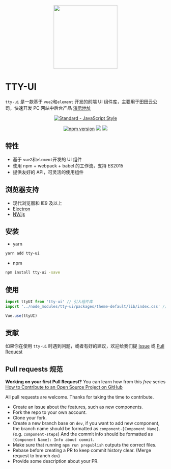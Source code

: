 <p align="center">
  <a href="https://at.aotu.io/">
    <img width="200" src="http://www.ttyun.com/images/index_logo.png">
  </a>
</p>

# TTY-UI

`tty-ui` 是一款基于 `vue2`和`element` 开发的前端 UI 组件库，主要用于田田云公司，快速开发 PC 网站中后台产品
[演示地址](https://ttyundevgroup.github.io/tty-ui/dist/#/)

<p align="center">
  <a href="https://github.com/feross/standard">
    <img src="https://cdn.rawgit.com/feross/standard/master/badge.svg" alt="Standard - JavaScript Style">
  </a>
</p>
<p align="center">
<a href="https://www.npmjs.com/package/tty-ui"><img src="https://img.shields.io/badge/npm-1.0.1-brightgreen.svg" alt="npm version"></a> 
  <img src="https://img.shields.io/badge/build-passing-brightgreen.svg">
  <a href="https://www.npmjs.com/package/tty-ui"><img src="https://img.shields.io/badge/licence-MIT-blue.svg"></a> 
</p>

## 特性

- 基于 `vue2`和`element`开发的 UI 组件
- 使用 npm + webpack + babel 的工作流，支持 ES2015
- 提供友好的 API，可灵活的使用组件

## 浏览器支持

- 现代浏览器和 IE9 及以上
- [Electron](http://electron.atom.io/)
- [NW.js](http://nwjs.io)

## 安装

- yarn

```bash
yarn add tty-ui
```

- npm 

```bash
npm install tty-ui -save
```

## 使用

```js
import ttyUI from 'tty-ui' // 引入组件库
import '../node_modules/tty-ui/packages/theme-default/lib/index.css' // 引入样式库

Vue.use(ttyUI)
```

## 贡献

如果你在使用 `tty-ui` 时遇到问题，或者有好的建议，欢迎给我们提 [Issue](https://github.com/ttyunDevGroup/tty-ui/issues) 或 [Pull Request](https://github.com/ttyunDevGroup/tty-ui/pulls)


## Pull requests 规范

**Working on your first Pull Request?** You can learn how from this *free* series
[How to Contribute to an Open Source Project on GitHub](https://egghead.io/series/how-to-contribute-to-an-open-source-project-on-github)

All pull requests are welcome. Thanks for taking the time to contribute.

- Create an issue about the features, such as new components.
- Fork the repo to your own account.
- Clone your fork.
- Create a new branch base on `dev`, if you want to add new component, the branch name should be formatted as `component-[Component Name]`. (e.g. `component-steps`) And the commit info should be formatted as `[Component Name]: Info about commit`.
- Make sure that running `npm run prepublish` outputs the correct files.
- Rebase before creating a PR to keep commit history clear. (Merge request to branch `dev`)
- Provide some description about your PR.
